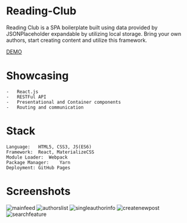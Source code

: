 ﻿# Reading-Club
Reading Club is a SPA boilerplate built using data provided by JSONPlaceholder expandable by utilizing local storage. 
Bring your own authors, start creating content and utilize this framework.

[DEMO](https://srkinator.github.io/MyBlogApp/)

# Showcasing 

    -   React.js
    -   RESTFul API
    -   Presentational and Container components
    -   Routing and communication

# Stack

    Language:   HTML5, CSS3, JS(ES6)
    Framework:  React, MaterializeCSS
    Module Loader:  Webpack
    Package Manager:    Yarn
    Deployment: GitHub Pages

# Screenshots
![mainfeed](https://user-images.githubusercontent.com/32547795/34847908-336b379a-f71d-11e7-8d1a-6710629e6473.png)
![authorslist](https://user-images.githubusercontent.com/32547795/34847909-338d0d2a-f71d-11e7-8019-64dc43e94a7d.png)
![singleauthorinfo](https://user-images.githubusercontent.com/32547795/34847910-33ae1966-f71d-11e7-9459-9669165ce9b1.png)
![createnewpost](https://user-images.githubusercontent.com/32547795/34847911-33d1ec24-f71d-11e7-9e1e-3a9b3a8c47b0.png)
![searchfeature](https://user-images.githubusercontent.com/32547795/34848016-928d350c-f71d-11e7-871d-3809e56cb62b.png)


